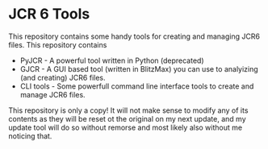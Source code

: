 # JCR 6 Tools
This repository contains some handy tools for creating and managing JCR6 files.
This repository contains

- PyJCR - A powerful tool written in Python (deprecated)
- GJCR  - A GUI based tool (written in BlitzMax) you can use to analyizing (and creating) JCR6 files.
- CLI tools - Some powerfull command line interface tools to create and manage JCR6 files. 

This repository is only a copy! It will not make sense to modify any of its contents as they will be reset ot the original on my next update, and my update tool will do so without remorse and most likely also without me noticing that.
